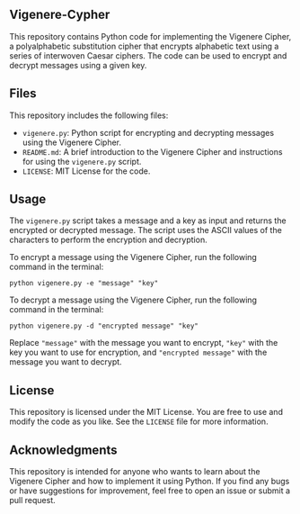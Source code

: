 ## Vigenere-Cypher

This repository contains Python code for implementing the Vigenere Cipher, a polyalphabetic substitution cipher that encrypts alphabetic text using a series of interwoven Caesar ciphers. The code can be used to encrypt and decrypt messages using a given key.

## Files

This repository includes the following files:

- `vigenere.py`: Python script for encrypting and decrypting messages using the Vigenere Cipher.
- `README.md`: A brief introduction to the Vigenere Cipher and instructions for using the `vigenere.py` script.
- `LICENSE`: MIT License for the code.

## Usage

The `vigenere.py` script takes a message and a key as input and returns the encrypted or decrypted message. The script uses the ASCII values of the characters to perform the encryption and decryption.

To encrypt a message using the Vigenere Cipher, run the following command in the terminal:

```
python vigenere.py -e "message" "key"
```

To decrypt a message using the Vigenere Cipher, run the following command in the terminal:

```
python vigenere.py -d "encrypted message" "key"
```

Replace `"message"` with the message you want to encrypt, `"key"` with the key you want to use for encryption, and `"encrypted message"` with the message you want to decrypt.

## License

This repository is licensed under the MIT License. You are free to use and modify the code as you like. See the `LICENSE` file for more information.

## Acknowledgments

This repository is intended for anyone who wants to learn about the Vigenere Cipher and how to implement it using Python. If you find any bugs or have suggestions for improvement, feel free to open an issue or submit a pull request.
